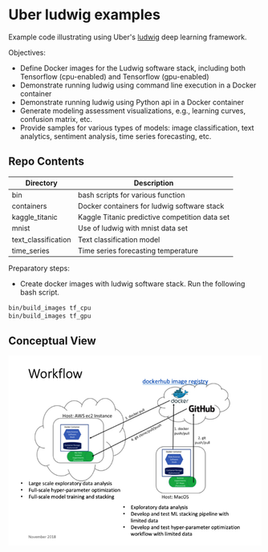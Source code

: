 # Uber ludwig examples

Example code illustrating using Uber's [ludwig](https://uber.github.io/ludwig/) deep learning framework.

Objectives:
* Define Docker images for the Ludwig software stack, including both Tensorflow (cpu-enabled) and Tensorflow (gpu-enabled)
* Demonstrate running ludwig using command line execution in a Docker container
* Demonstrate running ludwig using Python api in a Docker container
* Generate modeling assessment visualizations, e.g., learning curves, confusion matrix, etc.
* Provide samples for various types of models:  image classification, text analytics, sentiment analysis, time series forecasting, etc.

## Repo Contents
|Directory|Description|
|---------|-----------|
|bin|bash scripts for various function|
|containers|Docker containers for ludwig software stack|
|kaggle_titanic|Kaggle Titanic predictive competition data set|
|mnist|Use of ludwig with mnist data set|
|text_classification|Text classification model|
|time_series|Time series forecasting temperature|

Preparatory steps:

* Create docker images with ludwig software stack.  Run the following bash script.
```
bin/build_images tf_cpu
bin/build_images tf_gpu
```

## Conceptual View
![](images/docker_containers.png)
